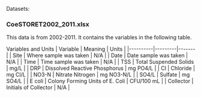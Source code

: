 Datasets:

### CoeSTORET2002_2011.xlsx
This data is from 2002-2011. It contains the variables in the following table.

Variables and Units
| Variable | Meaning | Units |
|----------|---------|-------|
| Site | Where sample was taken | N/A |
| Date | Date sample was taken | N/A |
| Time | Time sample was taken | N/A |
| TSS | Total Suspended Solids | mg/L |
| DRP | Dissolved Reactive Phosphorus | mg PO4/L |
| Cl | Chloride | mg Cl/L |
| NO3-N | Nitrate Nitrogen | mg NO3-N/L |
| SO4/L | Sulfate | mg SO4/L |
| E coli | Colony Forming Units of E. Coli | CFU/100 mL |
| Collector | Initials of Collector | N/A |
